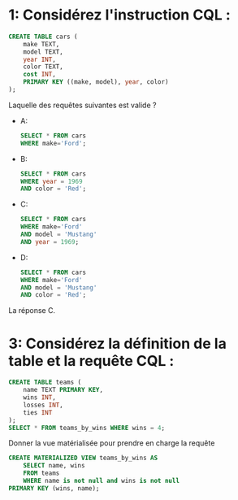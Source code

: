 # 1: Considérez l'instruction CQL :

```sql
CREATE TABLE cars (
    make TEXT,
    model TEXT,
    year INT,
    color TEXT,
    cost INT,
    PRIMARY KEY ((make, model), year, color)
);
```

Laquelle des requêtes suivantes est valide ?

-   A:

    ```sql
    SELECT * FROM cars
    WHERE make='Ford';
    ```

-   B:

    ```sql
    SELECT * FROM cars
    WHERE year = 1969
    AND color = 'Red';
    ```

-   C:

    ```sql
    SELECT * FROM cars
    WHERE make='Ford'
    AND model = 'Mustang'
    AND year = 1969;
    ```

-   D:

    ```sql
    SELECT * FROM cars
    WHERE make='Ford'
    AND model = 'Mustang'
    AND color = 'Red';
    ```

La réponse C.

# 3: Considérez la définition de la table et la requête CQL :

```sql
CREATE TABLE teams (
    name TEXT PRIMARY KEY,
    wins INT,
    losses INT,
    ties INT
);
SELECT * FROM teams_by_wins WHERE wins = 4;
```

Donner la vue matérialisée pour prendre en charge la requête

```sql
CREATE MATERIALIZED VIEW teams_by_wins AS
    SELECT name, wins
    FROM teams
    WHERE name is not null and wins is not null
PRIMARY KEY (wins, name);
```
